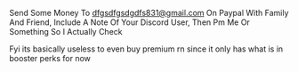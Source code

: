 Send Some Money To dfgsdfgsdgdfs831@gmail.com On Paypal With Family And Friend, Include A Note Of Your Discord User, Then Pm Me Or Something So I Actually Check 

Fyi its basically useless to even buy premium rn since it only has what is in booster perks for now
